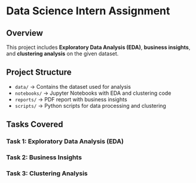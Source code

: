 # Data Science Intern Assignment  

## Overview  
This project includes **Exploratory Data Analysis (EDA)**, **business insights**, and **clustering analysis** on the given dataset.  

## **Project Structure**  
- `data/` → Contains the dataset used for analysis  
- `notebooks/` → Jupyter Notebooks with EDA and clustering code  
- `reports/` → PDF report with business insights  
- `scripts/` → Python scripts for data processing and clustering  

## **Tasks Covered**  
### **Task 1: Exploratory Data Analysis (EDA)**

### **Task 2: Business Insights**

### **Task 3: Clustering Analysis**  

